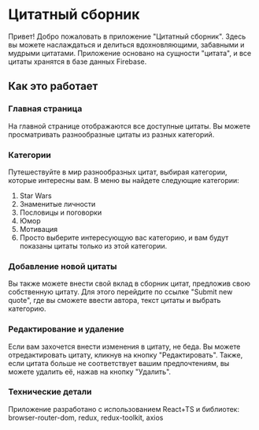 # Цитатный сборник

Привет! Добро пожаловать в приложение "Цитатный сборник". Здесь вы можете наслаждаться и делиться вдохновляющими, забавными и мудрыми цитатами. Приложение основано на сущности "цитата", и все цитаты хранятся в базе данных Firebase.

## Как это работает

### Главная страница
На главной странице отображаются все доступные цитаты. Вы можете просматривать разнообразные цитаты из разных категорий.

### Категории
Путешествуйте в мир разнообразных цитат, выбирая категории, которые интересны вам. В меню вы найдете следующие категории:

1. Star Wars
1. Знаменитые личности
1. Пословицы и поговорки
1. Юмор
1. Мотивация
1. Просто выберите интересующую вас категорию, и вам будут показаны цитаты только из этой категории.

### Добавление новой цитаты
Вы также можете внести свой вклад в сборник цитат, предложив свою собственную цитату. Для этого перейдите по ссылке "Submit new quote", где вы сможете ввести автора, текст цитаты и выбрать категорию.

### Редактирование и удаление
Если вам захочется внести изменения в цитату, не беда. Вы можете отредактировать цитату, кликнув на кнопку "Редактировать". Также, если цитата больше не соответствует вашим предпочтениям, вы можете удалить её, нажав на кнопку "Удалить".

### Технические детали
Приложение разработано с использованием React+TS и библиотек: browser-router-dom, redux, redux-toolkit, axios

